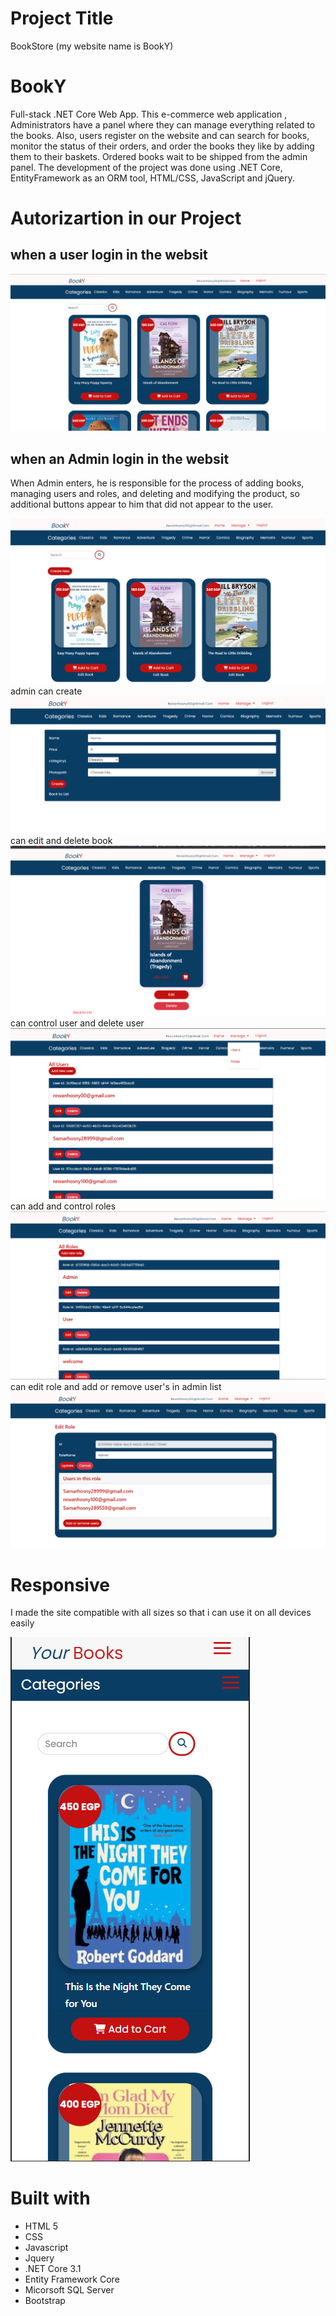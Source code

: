 # Project Title
BookStore (my website name is BookY)


# BookY
Full-stack .NET Core Web App.
This e-commerce web application , Administrators have a panel where they can manage everything related to the books. Also, users register on the website and can search for books, monitor the status of their orders, and order the books they like by adding them to their baskets. Ordered books wait to be shipped from the admin panel. The development of the project was done using .NET Core, EntityFramework as an ORM tool, HTML/CSS, JavaScript and jQuery.



# Autorizartion in our Project


## when a user login in the websit

![This is an image](Do_Again/wwwroot/image/us.png)


## when an Admin login in the websit

When Admin enters, he is responsible for the process of adding books, managing users and roles, and deleting and modifying the product, so additional buttons appear to him that did not appear to the user.

![This is an image](Do_Again/wwwroot/image/ad1.png)
admin can create 
![This is an image](Do_Again/wwwroot/image/ad6.png)
can edit and delete book
![This is an image](Do_Again/wwwroot/image/ad7.png)
can control user and delete user
![This is an image](Do_Again/wwwroot/image/ad3.png)
can add and control roles
![This is an image](Do_Again/wwwroot/image/ad5.png)
can edit role and add or remove user's in admin list
![This is an image](Do_Again/wwwroot/image/ad4.png)

# Responsive
I made the site compatible with all sizes so that i can use it on all devices easily



![This is an image](Do_Again/wwwroot/image/phone.png)


# Built with
* HTML 5
* CSS 
* Javascript
* Jquery
* .NET Core 3.1
* Entity Framework Core
* Micorsoft SQL Server
* Bootstrap
